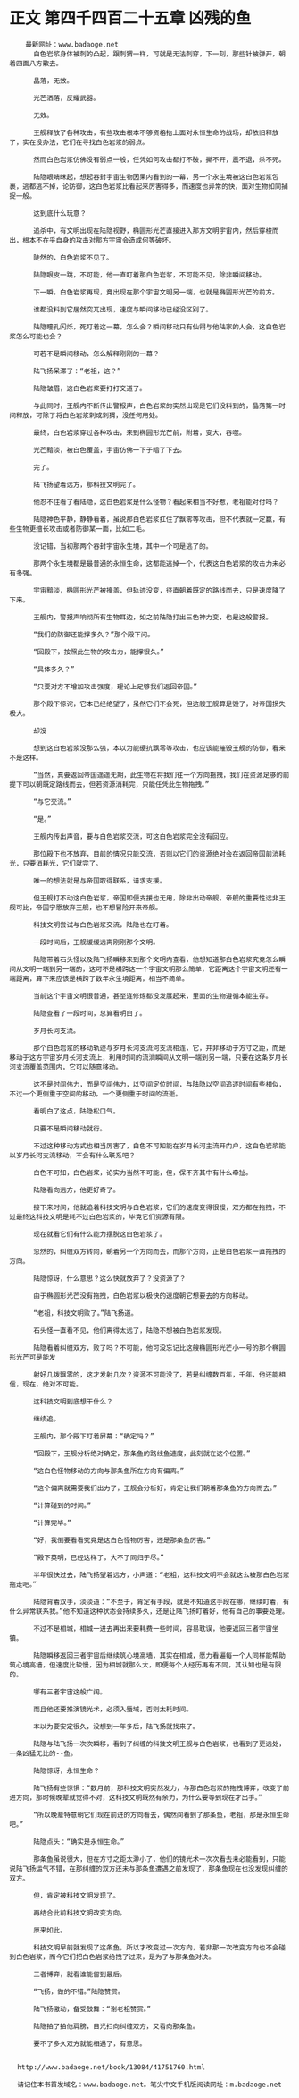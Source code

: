# 正文 第四千四百二十五章 凶残的鱼
        最新网址：www.badaoge.net
          白色岩浆身体被刺的凸起，跟刺猬一样，可就是无法刺穿，下一刻，那些针被弹开，朝着四面八方散去。
      
          晶落，无效。
      
          光芒洒落，反耀武器。
      
          无效。
      
          王舰释放了各种攻击，有些攻击根本不够资格抬上面对永恒生命的战场，却依旧释放了，实在没办法，它们在寻找白色岩浆的弱点。
      
          然而白色岩浆仿佛没有弱点一般，任凭如何攻击都打不破，撕不开，震不退，杀不死。
      
          陆隐眼睛眯起，想起吞封宇宙生物因果内看到的一幕，另一个永生境被这白色岩浆包裹，逃都逃不掉，论防御，这白色岩浆比看起来厉害得多，而速度也异常的快，面对生物如同捕捉一般。
      
          这到底什么玩意？
      
          追杀中，有文明出现在陆隐视野，椭圆形光芒直接进入那方文明宇宙内，然后穿梭而出，根本不在乎自身的攻击对那方宇宙会造成何等破坏。
      
          陡然的，白色岩浆不见了。
      
          陆隐眼皮一跳，不可能，他一直盯着那白色岩浆，不可能不见，除非瞬间移动。
      
          下一瞬，白色岩浆再现，竟出现在那个宇宙文明另一端，也就是椭圆形光芒的前方。
      
          谁都没料到它居然突兀出现，速度与瞬间移动已经没区别了。
      
          陆隐瞳孔闪烁，死盯着这一幕，怎么会？瞬间移动只有仙翎与他陆家的人会，这白色岩浆怎么可能也会？
      
          可若不是瞬间移动，怎么解释刚刚的一幕？
      
          陆飞扬呆滞了：“老祖，这？”
      
          陆隐皱眉，这白色岩浆要打打交道了。
      
          与此同时，王舰内不断传出警报声，白色岩浆的突然出现是它们没料到的，晶落第一时间释放，可除了将白色岩浆刺成刺猬，没任何用处。
      
          最终，白色岩浆穿过各种攻击，来到椭圆形光芒前，附着，变大，吞噬。
      
          光芒黯淡，被白色覆盖，宇宙仿佛一下子暗了下去。
      
          完了。
      
          陆飞扬望着远方，那科技文明完了。
      
          他忍不住看了看陆隐，这白色岩浆是什么怪物？看起来相当不好惹，老祖能对付吗？
      
          陆隐神色平静，静静看着，虽说那白色岩浆扛住了飘零等攻击，但不代表就一定赢，有些生物更擅长攻击或者防御某一面，比如二毛。
      
          没记错，当初那两个吞封宇宙永生境，其中一个可是逃了的。
      
          那两个永生境都是最普通的永恒生命，这都能逃掉一个，代表这白色岩浆的攻击力未必有多强。
      
          宇宙黯淡，椭圆形光芒被掩盖，但轨迹没变，径直朝着既定的路线而去，只是速度降了下来。
      
          王舰内，警报声响彻所有生物耳边，如之前陆隐打出三色神力变，也是这般警报。
      
          “我们的防御还能撑多久？”那个殿下问。
      
          “回殿下，按照此生物的攻击力，能撑很久。”
      
          “具体多久？”
      
          “只要对方不增加攻击强度，理论上足够我们返回帝国。”
      
          那个殿下惊诧，它本已经绝望了，虽然它们不会死，但这艘王舰算是毁了，对帝国损失极大。
      
          却没
      
          想到这白色岩浆没那么强，本以为能硬抗飘零等攻击，也应该能摧毁王舰的防御，看来不是这样。
      
          “当然，真要返回帝国遥遥无期，此生物在将我们往一个方向拖拽，我们在资源足够的前提下可以朝既定路线而去，但若资源消耗完，只能任凭此生物拖拽。”
      
          “与它交流。”
      
          “是。”
      
          王舰内传出声音，要与白色岩浆交流，可这白色岩浆完全没有回应。
      
          那位殿下也不放弃，目前的情况只能交流，否则以它们的资源绝对会在返回帝国前消耗光，只要消耗光，它们就完了。
      
          唯一的想法就是与帝国取得联系，请求支援。
      
          但王舰打不动这白色岩浆，帝国即便支援也无用，除非出动帝舰，帝舰的重要性远非王舰可比，帝国宁愿放弃王舰，也不想冒险开来帝舰。
      
          科技文明尝试与白色岩浆交流，陆隐也在盯着。
      
          一段时间后，王舰缓缓远离刚刚那个文明。
      
          陆隐带着石头怪以及陆飞扬瞬移来到那个文明内查看，他想知道那白色岩浆究竟怎么瞬间从文明一端到另一端的，这可不是横跨这一个宇宙文明那么简单，它距离这个宇宙文明还有一端距离，算下来应该是横跨了数年永生境距离，相当不简单。
      
          当前这个宇宙文明很普通，甚至连修炼都没发展起来，里面的生物遵循本能生存。
      
          陆隐查看了一段时间，总算看明白了。
      
          岁月长河支流。
      
          那个白色岩浆的移动轨迹与岁月长河支流河支流相连，它，并非移动于方寸之距，而是移动于这方宇宙岁月长河支流上，利用时间的流淌瞬间从文明一端到另一端，只要在这条岁月长河支流覆盖范围内，它可以随意移动。
      
          这不是时间伟力，而是空间伟力，以空间定位时间，与陆隐以空间追逐时间有些相似，不过一个更侧重于空间的移动，一个更侧重于时间的流逝。
      
          看明白了这点，陆隐松口气。
      
          只要不是瞬间移动就行。
      
          不过这种移动方式也相当厉害了，白色不可知能在岁月长河主流开门户，这白色岩浆能以岁月长河支流移动，不会有什么联系吧？
      
          白色不可知，白色岩浆，论实力当然不可能，但，保不齐其中有什么牵扯。
      
          陆隐看向远方，他更好奇了。
      
          接下来时间，他就追着科技文明与白色岩浆，它们的速度变得很慢，双方都在拖拽，不过最终这科技文明是耗不过白色岩浆的，毕竟它们资源有限。
      
          现在就看它们有什么能力摆脱这白色岩浆了。
      
          忽然的，纠缠双方转向，朝着另一个方向而去，而那个方向，正是白色岩浆一直拖拽的方向。
      
          陆隐惊讶，什么意思？这么快就放弃了？没资源了？
      
          由于椭圆形光芒没有拖拽，白色岩浆以极快的速度朝它想要去的方向移动。
      
          “老祖，科技文明败了。”陆飞扬道。
      
          石头怪一直看不见，他们离得太远了，陆隐不想被白色岩浆发现。
      
          陆隐看着纠缠双方，败了吗？不可能，他可没忘记比这艘椭圆形光芒小一号的那个椭圆形光芒可是能发
      
          射好几拨飘零的，这才发射几次？资源不可能没了，若是纠缠数百年，千年，他还能相信，现在，绝对不可能。
      
          这科技文明到底想干什么？
      
          继续追。
      
          王舰内，那个殿下盯着屏幕：“确定吗？”
      
          “回殿下，王舰分析绝对确定，那条鱼的路线鱼速度，此刻就在这个位置。”
      
          “这白色怪物移动的方向与那条鱼所在方向有偏离。”
      
          “这个偏离就需要我们出力了，王舰会分析好，肯定让我们朝着那条鱼的方向而去。”
      
          “计算碰到的时间。”
      
          “计算完毕。”
      
          “好，我倒要看看究竟是这白色怪物厉害，还是那条鱼厉害。”
      
          “殿下英明，已经这样了，大不了同归于尽。”
      
          半年很快过去，陆飞扬望着远方，小声道：“老祖，这科技文明不会就这么被那白色岩浆拖走吧。”
      
          陆隐背着双手，淡淡道：“不至于，肯定有手段，就是不知道这手段在哪，继续盯着，有什么异常联系我。”他不知道这种状态会持续多久，还是让陆飞扬盯着好，他有自己的事要处理。
      
          不过不是相城，相城一进去再出来要耗费一些时间，容易耽误，他要返回三者宇宙坐镇。
      
          陆隐瞬移返回三者宇宙后继续筑心境高墙，其实在相城，愿力看遍每一个人同样能帮助筑心境高墙，但速度比较慢，因为相城就那么大，即便每个人经历再有不同，其认知也是有限的。
      
          哪有三者宇宙这般广阔。
      
          而且他还要推演镜光术，必须入蜃域，否则太耗时间。
      
          本以为要安定很久，没想到一年多后，陆飞扬就找来了。
      
          陆隐与陆飞扬一次次瞬移，看到了纠缠的科技文明王舰与白色岩浆，也看到了更远处，一条凶猛无比的--鱼。
      
          陆隐惊讶，永恒生命？
      
          陆飞扬有些惊惧：“数月前，那科技文明突然发力，与那白色岩浆的拖拽博弈，改变了前进方向，那时候晚辈就觉得不对，这科技文明既然有余力，为什么要等到现在才出手。”
      
          “所以晚辈特意朝它们现在前进的方向看去，偶然间看到了那条鱼，老祖，那是永恒生命吧。”
      
          陆隐点头：“确实是永恒生命。”
      
          那条鱼虽说很大，但在方寸之距太渺小了，他们的镜光术一次次看去未必能看到，只能说陆飞扬运气不错，在那纠缠的双方还未与那条鱼遭遇之前发现了，那条鱼现在也没发现纠缠的双方。
      
          但，肯定被科技文明发现了。
      
          再结合此前科技文明改变方向。
      
          原来如此。
      
          科技文明早前就发现了这条鱼，所以才改变过一次方向，若非那一次改变方向也不会碰到白色岩浆，而今它们把白色岩浆给拽了过来，是为了与那条鱼对决。
      
          三者博弈，就看谁能留到最后。
      
          “飞扬，做的不错。”陆隐赞赏。
      
          陆飞扬激动，备受鼓舞：“谢老祖赞赏。”
      
          陆隐拍了拍他肩膀，目光扫向纠缠双方，又看向那条鱼。
      
          要不了多久双方就能相遇了，有意思。
      
      
      http://www.badaoge.net/book/13084/41751760.html
      
      请记住本书首发域名：www.badaoge.net。笔尖中文手机版阅读网址：m.badaoge.net